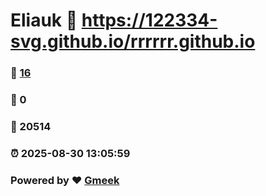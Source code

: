 # Eliauk :link: https://122334-svg.github.io/rrrrrr.github.io 
### :page_facing_up: [16](https://122334-svg.github.io/rrrrrr.github.io/tag.html) 
### :speech_balloon: 0 
### :hibiscus: 20514 
### :alarm_clock: 2025-08-30 13:05:59 
### Powered by :heart: [Gmeek](https://github.com/Meekdai/Gmeek)
